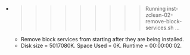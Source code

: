 * >>>>>>>>> Running inst-zclean-02-remove-block-services.sh ...
  * Remove block services from starting after they are being installed.
  * Disk size = 5017080K. Space Used = 0K. Runtime = 00:00:00:02.
